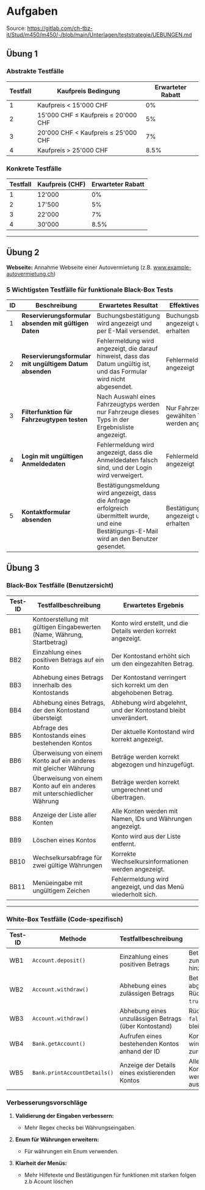 # Aufgaben
Source: https://gitlab.com/ch-tbz-it/Stud/m450/m450/-/blob/main/Unterlagen/teststrategie/UEBUNGEN.md <br>

## Übung 1


### Abstrakte Testfälle

| Testfall | Kaufpreis Bedingung   | Erwarteter Rabatt |
|----------|-----------------------|--------------------|
| 1        | Kaufpreis < 15'000 CHF | 0%                 |
| 2        | 15'000 CHF ≤ Kaufpreis ≤ 20'000 CHF | 5%                 |
| 3        | 20'000 CHF < Kaufpreis ≤ 25'000 CHF | 7%                 |
| 4        | Kaufpreis > 25'000 CHF | 8.5%               |

### Konkrete Testfälle

| Testfall | Kaufpreis (CHF) | Erwarteter Rabatt |
|----------|-----------------|--------------------|
| 1        | 12'000          | 0%                 |
| 2        | 17'500          | 5%                 |
| 3        | 22'000          | 7%                 |
| 4        | 30'000          | 8.5%               |

---

## Übung 2

**Webseite:** Annahme Webseite einer Autovermietung (z.B. www.example-autovermietung.ch)

### 5 Wichtigsten Testfälle für funktionale Black-Box Tests

| ID | Beschreibung                                               | Erwartetes Resultat                                                                                                                                | Effektives Resultat              | Status    | Mögliche Ursache                                        |
|----|----------------------------------------------------------|---------------------------------------------------------------------------------------------------------------------------------------------------|----------------------------------|-----------|---------------------------------------------------------|
| 1  | **Reservierungsformular absenden mit gültigen Daten**   | Buchungsbestätigung wird angezeigt und per E-Mail versendet.                                                                                       | Buchungsbestätigung angezeigt und E-Mail erhalten | Erfolgreich | -                                                       |
| 2  | **Reservierungsformular mit ungültigem Datum absenden** | Fehlermeldung wird angezeigt, die darauf hinweist, dass das Datum ungültig ist, und das Formular wird nicht abgesendet.                          | Fehlermeldung wird angezeigt    | Erfolgreich | Validierung der Datumsangaben fehlerhaft                 |
| 3  | **Filterfunktion für Fahrzeugtypen testen**             | Nach Auswahl eines Fahrzeugtyps werden nur Fahrzeuge dieses Typs in der Ergebnisliste angezeigt.                                                 | Nur Fahrzeuge des gewählten Typs werden angezeigt | Erfolgreich | -                                                       |
| 4  | **Login mit ungültigen Anmeldedaten**                     | Fehlermeldung wird angezeigt, dass die Anmeldedaten falsch sind, und der Login wird verweigert.                                                    | Fehlermeldung wird angezeigt    | Erfolgreich | Authentifizierungsmechanismus fehlerhaft                |
| 5  | **Kontaktformular absenden**                            | Bestätigungsmeldung wird angezeigt, dass die Anfrage erfolgreich übermittelt wurde, und eine Bestätigungs-E-Mail wird an den Benutzer gesendet. | Bestätigungsmeldung angezeigt und E-Mail erhalten | Erfolgreich | -                                                       |

## Übung 3

### Black-Box Testfälle (Benutzersicht)

| **Test-ID** | **Testfallbeschreibung**                                                       | **Erwartetes Ergebnis**                                  |
|-------------|---------------------------------------------------------------------------------|---------------------------------------------------------|
| BB1         | Kontoerstellung mit gültigen Eingabewerten (Name, Währung, Startbetrag)         | Konto wird erstellt, und die Details werden korrekt angezeigt. |
| BB2         | Einzahlung eines positiven Betrags auf ein Konto                                | Der Kontostand erhöht sich um den eingezahlten Betrag.   |
| BB3         | Abhebung eines Betrags innerhalb des Kontostands                                | Der Kontostand verringert sich korrekt um den abgehobenen Betrag. |
| BB4         | Abhebung eines Betrags, der den Kontostand übersteigt                           | Abhebung wird abgelehnt, und der Kontostand bleibt unverändert. |
| BB5         | Abfrage des Kontostands eines bestehenden Kontos                                | Der aktuelle Kontostand wird korrekt angezeigt.         |
| BB6         | Überweisung von einem Konto auf ein anderes mit gleicher Währung               | Beträge werden korrekt abgezogen und hinzugefügt.       |
| BB7         | Überweisung von einem Konto auf ein anderes mit unterschiedlicher Währung       | Beträge werden korrekt umgerechnet und übertragen.      |
| BB8         | Anzeige der Liste aller Konten                                                 | Alle Konten werden mit Namen, IDs und Währungen angezeigt. |
| BB9         | Löschen eines Kontos                                                           | Konto wird aus der Liste entfernt.                      |
| BB10        | Wechselkursabfrage für zwei gültige Währungen                                   | Korrekte Wechselkursinformationen werden angezeigt.     |
| BB11        | Menüeingabe mit ungültigem Zeichen                                             | Fehlermeldung wird angezeigt, und das Menü wiederholt sich. |

---

### White-Box Testfälle (Code-spezifisch)

| **Test-ID** | **Methode**                     | **Testfallbeschreibung**                                               | **Erwartetes Ergebnis**                                  |
|-------------|---------------------------------|-------------------------------------------------------------------------|---------------------------------------------------------|
| WB1         | `Account.deposit()`             | Einzahlung eines positiven Betrags                                     | Betrag wird korrekt zum Kontostand hinzugefügt.         |
| WB2         | `Account.withdraw()`            | Abhebung eines zulässigen Betrags                                      | Betrag wird abgezogen, Rückgabewert ist `true`.         |
| WB3         | `Account.withdraw()`            | Abhebung eines unzulässigen Betrags (über Kontostand)                  | Rückgabewert ist `false`, Kontostand bleibt unverändert. |
| WB4         | `Bank.getAccount()`             | Aufrufen eines bestehenden Kontos anhand der ID                        | Korrektes Konto wird zurückgegeben.                    |
| WB5         | `Bank.printAccountDetails()`    | Anzeige der Details eines existierenden Kontos                         | Alle Kontoinformationen werden korrekt ausgegeben.      |

### Verbesserungsvorschläge

1. **Validierung der Eingaben verbessern:**
   - Mehr Regex checks bei Währungseingaben.

2. **Enum für Währungen erweitern:**
   - Für währungen ein Enum verwenden.

3. **Klarheit der Menüs:**
   - Mehr Hilfetexte und Bestätigungen für funktionen mit starken folgen z.b Acount löschen
